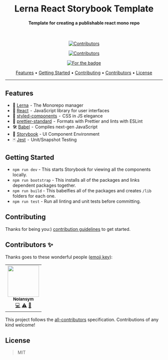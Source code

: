 <h1 align="center">Lerna React Storybook Template</h1>
<h4 align="center">Template for creating a publishable react mono repo</h4>
  <br>
  <p align="center">
      <a href="#contributors">
    <img src="https://img.shields.io/badge/all_contributors-1-orange.svg?style=for-the-badge" alt="Contributors">
  </p>
  <p align="center">
      <a href="https://lerna.js.org/">
    <img src="https://img.shields.io/badge/maintained%20with-lerna-cc00ff.svg" alt="Contributors">
  </p>
  <p align="center">
    <a href="https://forthebadge.com">
    <img src="https://img.shields.io/badge/DX%20--%3E-UX-blue?style=for-the-badge" alt="For the badge">
  </p>

<p align="center">
  <a href="#Features">Features</a> •
  <a href="#Getting Started">Getting Started</a> •
  <a href="#contributing">Contributing</a> •
  <a href="#contributors">Contributors</a> •
  <a href="#license">License</a>
</p>

---

## Features

- 🐉 [Lerna](https://lernajs.io/)  - The Monorepo manager
- 🚀 [React](https://reactjs.org/)  -  JavaScript library for user interfaces
- 💅 [styled-components](https://www.styled-components.com/)  -  CSS in JS elegance
- 💅 [prettier-standard](https://github.com/sheerun/prettier-standard)  -  Formats with Prettier and lints with ESLint
- 🛠 [Babel](https://babeljs.io/)  -  Compiles next-gen JavaScript
- 📖 [Storybook](https://storybook.js.org/) - UI Component Environment
- 🃏 [Jest](https://jestjs.io/)  -  Unit/Snapshot Testing

## Getting Started

- `npm run dev` - This starts Storybook for viewing all the components locally.
- `npm run bootstrap` - This installs all of the packages and links dependent packages together.
- `npm run build` - This babelfies all of the packages and creates `/lib` folders for each one.
- `npm run test` - Run all linting and unit tests before committing.

## Contributing

Thanks for being you:)
[contribution guidelines](./CONTRIBUTING.md) to get started.

## Contributors ✨

Thanks goes to these wonderful people ([emoji key](https://allcontributors.org/docs/en/emoji-key)):

<!-- ALL-CONTRIBUTORS-LIST:START - Do not remove or modify this section -->
<!-- prettier-ignore-start -->
<!-- markdownlint-disable -->
<table>
  <tr>
    <td align="center"><a href="https://github.com/Jordan-Gilliam"><img src="https://avatars0.githubusercontent.com/u/25993686?v=4" width="100px;" alt=""/><br /><sub><b>Nolansym</b></sub></a><br /><a href="https://github.com/Jordan-Gilliam/ceviche/commits?author=Jordan-Gilliam" title="Code">💻</a> <a href="https://github.com/Jordan-Gilliam/ceviche/commits?author=Jordan-Gilliam" title="Tests">⚠️</a> <a href="https://github.com/Jordan-Gilliam/ceviche/commits?author=Jordan-Gilliam" title="Documentation">📖</a></td>
  </tr>
</table>

<!-- markdownlint-enable -->
<!-- prettier-ignore-end -->

<!-- ALL-CONTRIBUTORS-LIST:END -->

This project follows the [all-contributors](https://github.com/all-contributors/all-contributors) specification. Contributions of any kind welcome!

## License

> MIT
